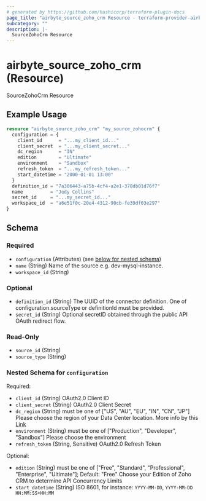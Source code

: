 ```yaml
---
# generated by https://github.com/hashicorp/terraform-plugin-docs
page_title: "airbyte_source_zoho_crm Resource - terraform-provider-airbyte"
subcategory: ""
description: |-
  SourceZohoCrm Resource
---
```


# airbyte_source_zoho_crm (Resource)

SourceZohoCrm Resource

## Example Usage

```terraform
resource "airbyte_source_zoho_crm" "my_source_zohocrm" {
  configuration = {
    client_id      = "...my_client_id..."
    client_secret  = "...my_client_secret..."
    dc_region      = "IN"
    edition        = "Ultimate"
    environment    = "Sandbox"
    refresh_token  = "...my_refresh_token..."
    start_datetime = "2000-01-01 13:00"
  }
  definition_id = "7a306443-a75b-4cf4-a2e1-378db01d76f7"
  name          = "Jody Collins"
  secret_id     = "...my_secret_id..."
  workspace_id  = "a6e51f0c-20e4-4312-90cb-fe39df03e297"
}
```

<!-- schema generated by tfplugindocs -->
## Schema

### Required

- `configuration` (Attributes) (see [below for nested schema](#nestedatt--configuration))
- `name` (String) Name of the source e.g. dev-mysql-instance.
- `workspace_id` (String)

### Optional

- `definition_id` (String) The UUID of the connector definition. One of configuration.sourceType or definitionId must be provided.
- `secret_id` (String) Optional secretID obtained through the public API OAuth redirect flow.

### Read-Only

- `source_id` (String)
- `source_type` (String)

<a id="nestedatt--configuration"></a>
### Nested Schema for `configuration`

Required:

- `client_id` (String) OAuth2.0 Client ID
- `client_secret` (String) OAuth2.0 Client Secret
- `dc_region` (String) must be one of ["US", "AU", "EU", "IN", "CN", "JP"]
Please choose the region of your Data Center location. More info by this <a href="https://www.zoho.com/crm/developer/docs/api/v2/multi-dc.html">Link</a>
- `environment` (String) must be one of ["Production", "Developer", "Sandbox"]
Please choose the environment
- `refresh_token` (String, Sensitive) OAuth2.0 Refresh Token

Optional:

- `edition` (String) must be one of ["Free", "Standard", "Professional", "Enterprise", "Ultimate"]; Default: "Free"
Choose your Edition of Zoho CRM to determine API Concurrency Limits
- `start_datetime` (String) ISO 8601, for instance: `YYYY-MM-DD`, `YYYY-MM-DD HH:MM:SS+HH:MM`


